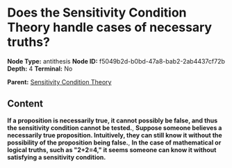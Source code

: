 # Does the Sensitivity Condition Theory handle cases of necessary truths?

**Node Type:** antithesis
**Node ID:** f5049b2d-b0bd-47a8-bab2-2ab4437cf72b
**Depth:** 4
**Terminal:** No

**Parent:** [Sensitivity Condition Theory](sensitivity-condition-theory-synthesis-e02d2ebd-e1e9-4074-b444-a54d4d3d6c0b.md)

## Content

**If a proposition is necessarily true, it cannot possibly be false, and thus the sensitivity condition cannot be tested.**, **Suppose someone believes a necessarily true proposition. Intuitively, they can still know it without the possibility of the proposition being false.**, **In the case of mathematical or logical truths, such as "2+2=4," it seems someone can know it without satisfying a sensitivity condition.**
